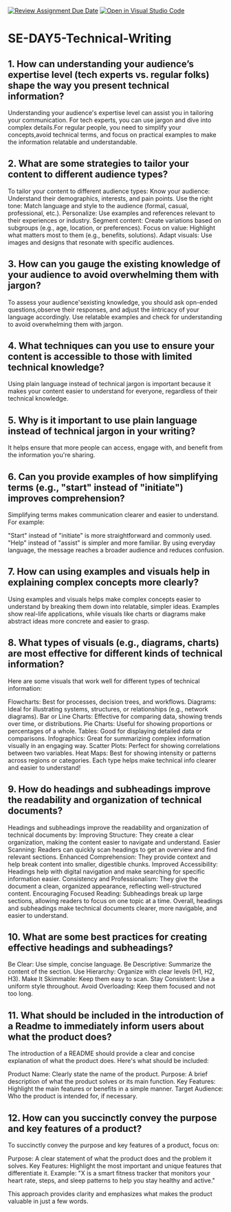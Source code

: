 [![Review Assignment Due Date](https://classroom.github.com/assets/deadline-readme-button-22041afd0340ce965d47ae6ef1cefeee28c7c493a6346c4f15d667ab976d596c.svg)](https://classroom.github.com/a/zsAR-pyY)
[![Open in Visual Studio Code](https://classroom.github.com/assets/open-in-vscode-2e0aaae1b6195c2367325f4f02e2d04e9abb55f0b24a779b69b11b9e10269abc.svg)](https://classroom.github.com/online_ide?assignment_repo_id=18748605&assignment_repo_type=AssignmentRepo)
# SE-DAY5-Technical-Writing
## 1. How can understanding your audience’s expertise level (tech experts vs. regular folks) shape the way you present technical information?
Understanding your audience's expertise level can assist you in tailoring your communication. For tech experts, you can use jargon and dive into complex details.For regular people, you need to simplify your concepts,avoid technical terms, and focus on practical examples to make the information relatable and understandable.
## 2. What are some strategies to tailor your content to different audience types?
To tailor your content to different audience types:
Know your audience: Understand their demographics, interests, and pain points.
Use the right tone: Match language and style to the audience (formal, casual, professional, etc.).
Personalize: Use examples and references relevant to their experiences or industry.
Segment content: Create variations based on subgroups (e.g., age, location, or preferences).
Focus on value: Highlight what matters most to them (e.g., benefits, solutions).
Adapt visuals: Use images and designs that resonate with specific audiences.
## 3. How can you gauge the existing knowledge of your audience to avoid overwhelming them with jargon?
To assess your audience'sexisting knowledge, you should ask opn-ended questions,observe their responses, and adjust the iintricacy of your language accordingly. Use relatable examples and check for understanding to avoid overwhelming them with jargon.
## 4. What techniques can you use to ensure your content is accessible to those with limited technical knowledge?
Using plain language instead of technical jargon is important because it makes your content easier to understand for everyone, regardless of their technical knowledge.
## 5. Why is it important to use plain language instead of technical jargon in your writing?
It helps ensure that more people can access, engage with, and benefit from the information you're sharing.
## 6. Can you provide examples of how simplifying terms (e.g., "start" instead of "initiate") improves comprehension?
Simplifying terms makes communication clearer and easier to understand. For example:

"Start" instead of "initiate" is more straightforward and commonly used.
"Help" instead of "assist" is simpler and more familiar.
By using everyday language, the message reaches a broader audience and reduces confusion.
## 7. How can using examples and visuals help in explaining complex concepts more clearly?
Using examples and visuals helps make complex concepts easier to understand by breaking them down into relatable, simpler ideas. Examples show real-life applications, while visuals like charts or diagrams make abstract ideas more concrete and easier to grasp.
## 8. What types of visuals (e.g., diagrams, charts) are most effective for different kinds of technical information?
Here are some visuals that work well for different types of technical information:

Flowcharts: Best for processes, decision trees, and workflows.
Diagrams: Ideal for illustrating systems, structures, or relationships (e.g., network diagrams).
Bar or Line Charts: Effective for comparing data, showing trends over time, or distributions.
Pie Charts: Useful for showing proportions or percentages of a whole.
Tables: Good for displaying detailed data or comparisons.
Infographics: Great for summarizing complex information visually in an engaging way.
Scatter Plots: Perfect for showing correlations between two variables.
Heat Maps: Best for showing intensity or patterns across regions or categories.
Each type helps make technical info clearer and easier to understand!
## 9. How do headings and subheadings improve the readability and organization of technical documents?
Headings and subheadings improve the readability and organization of technical documents by:
Improving Structure: They create a clear organization, making the content easier to navigate and understand.
Easier Scanning: Readers can quickly scan headings to get an overview and find relevant sections.
Enhanced Comprehension: They provide context and help break content into smaller, digestible chunks.
Improved Accessibility: Headings help with digital navigation and make searching for specific information easier.
Consistency and Professionalism: They give the document a clean, organized appearance, reflecting well-structured content.
Encouraging Focused Reading: Subheadings break up large sections, allowing readers to focus on one topic at a time.
Overall, headings and subheadings make technical documents clearer, more navigable, and easier to understand.
## 10. What are some best practices for creating effective headings and subheadings?
Be Clear: Use simple, concise language.
Be Descriptive: Summarize the content of the section.
Use Hierarchy: Organize with clear levels (H1, H2, H3).
Make It Skimmable: Keep them easy to scan.
Stay Consistent: Use a uniform style throughout.
Avoid Overloading: Keep them focused and not too long.
## 11. What should be included in the introduction of a Readme to immediately inform users about what the product does?
The introduction of a README should provide a clear and concise explanation of what the product does. Here's what should be included:

Product Name: Clearly state the name of the product.
Purpose: A brief description of what the product solves or its main function.
Key Features: Highlight the main features or benefits in a simple manner.
Target Audience: Who the product is intended for, if necessary.
## 12. How can you succinctly convey the purpose and key features of a product?
To succinctly convey the purpose and key features of a product, focus on:

Purpose: A clear statement of what the product does and the problem it solves.
Key Features: Highlight the most important and unique features that differentiate it.
Example:
"X is a smart fitness tracker that monitors your heart rate, steps, and sleep patterns to help you stay healthy and active."

This approach provides clarity and emphasizes what makes the product valuable in just a few words.
